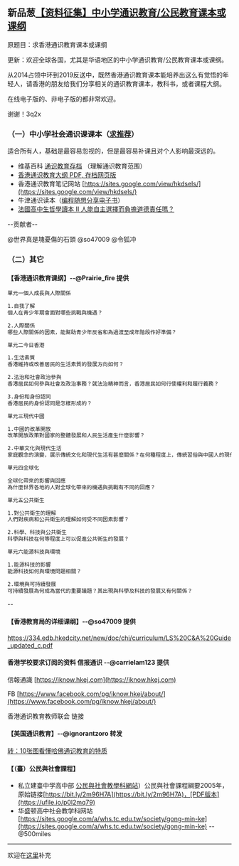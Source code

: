 ## 新品葱[【资料征集】中小学通识教育/公民教育课本或课纲](https://pincong.rocks/article/4525)

原题目：求香港通识教育课本或课纲


更新：欢迎全球各国，尤其是华语地区的中小学通识教育/公民教育课本或课纲。


从2014占领中环到2019反送中，既然香港通识教育课本能培养出这么有觉悟的年轻人，请香港的朋友给我们分享相关的通识教育课本，教科书，或者课程大纲。


在线电子版的、非电子版的都非常欢迎。


谢谢！3q2x

### **（一）中小学社会通识课课本**（[求推荐](https://pincong.rocks/article/4525)）

适合所有人，基础是最容易忽视的，但是最容易补课且对个人影响最深远的。

- 维基百科 [通识教育](https://zh.wikipedia.org/zh/%E9%80%9A%E8%AD%98%E6%95%99%E8%82%B2)[存档](https://archive.li/u5Xaq) （理解通识教育范围）
- [香港通识教育大纲 PDF](https://334.edb.hkedcity.net/new/doc/chi/curriculum/LS%20C&A%20Guide_updated_c.pdf)[, 存档网页版](https://archive.md/gDpoU)
- 香港通识教育笔记网站 [https://sites.google.com/view/hkdsels/](https://sites.google.com/view/hkdsels/)
- 牛津通识读本（[编程随想分享电子书](https://github.com/programthink/books)）
- [法國高中生哲學讀本 II 人能自主選擇而負擔道德責任嗎？](https://web.archive.org/web/20190912154112/https://book.douban.com/subject/26919471/)

--贡献者--

@世界真是塊憂傷的石頭 @so47009 @令狐冲

### （二）其它
#### 【香港通识教育课纲】--@Prairie_fire 提供

```txt
單元一個人成長與人際關係

1.自我了解
個人在青少年期會面對哪些挑戰與機遇？

2.人際關係
哪些人際關係的因素，能幫助青少年反省和為過渡至成年階段作好準備？

單元二今日香港

1.生活素質
香港維持或改善居民的生活素質的發展方向如何？

2.法治和社會政治參與
香港居民如何參與社會及政治事務？就法治精神而言，香港居民如何行使權利和履行義務？

3.身份和身份認同
香港居民的身份認同是怎樣形成的？

單元三現代中國

1.中國的改革開放
改革開放政策對國家的整體發展和人民生活產生什麼影響？

2.中華文化與現代生活
家庭觀念的演變，展示傳統文化和現代生活有甚麼關係？在何種程度上，傳統習俗與中國人的現代社會是相容的？

單元四全球化

全球化帶來的影響與回應
為什麼世界各地的人對全球化帶來的機遇與挑戰有不同的回應？

單元五公共衛生

1.對公共衛生的理解
人們對疾病和公共衛生的理解如何受不同因素影響？

2.科學、科技與公共衛生
科學與科技在何等程度上可以促進公共衛生的發展？

單元六能源科技與環境

1.能源科技的影響
能源科技如何與環境問題相關？

2.環境與可持續發展
可持續發展為何成為當代的重要議題？其出現與科學及科技的發展又有何關係？
```

--


#### 【香港教育局的详细课纲】--@so47009 提供

https://334.edb.hkedcity.net/new/doc/chi/curriculum/LS%20C&A%20Guide_updated_c.pdf


#### 香港学校要求订阅的资料 信报通识 --@carrielam123 提供

信報通識 [https://iknow.hkej.com](https://iknow.hkej.com)

FB [https://www.facebook.com/pg/iknow.hkej/about/](https://www.facebook.com/pg/iknow.hkej/about/)

香港通识教育教师联会 链接


#### 【美国通识教育】--@ignorantzoro 转发
[转：10张图看懂哈佛通识教育的特质](https://pincong.rocks/article/4579)

#### 【（臺）公民與社會課程】  
- 私立建臺中学高中部 [公民與社會教學科網站](https://bit.ly/2mhgCbq)）公民與社會課程綱要2005年，原始链接[https://bit.ly/2m96H7A](https://bit.ly/2m96H7A)，[PDF版本](https://ufile.io/p0l2mq79)
- 华盛顿高中社会教学科网站 [https://sites.google.com/a/whs.tc.edu.tw/society/gong-min-ke](https://sites.google.com/a/whs.tc.edu.tw/society/gong-min-ke)  --@500miles

---

欢迎在[这里](https://pincong.rocks/article/4525)补充
